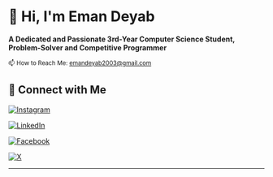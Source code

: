 # 👋 Hi, I'm Eman Deyab

**A Dedicated and Passionate 3rd-Year Computer Science Student, Problem-Solver and Competitive Programmer**  


<small>📫 How to Reach Me: [emandeyab2003@gmail.com](mailto:emandeyab2003@gmail.com)</small>

## 🔗 Connect with Me

[![Instagram](https://img.shields.io/badge/Instagram-%23E4405F.svg?style=for-the-badge&logo=instagram&logoColor=white)](https://www.instagram.com/eman_deyab_/) 

[![LinkedIn](https://img.shields.io/badge/LinkedIn-%230077B5.svg?style=for-the-badge&logo=linkedin&logoColor=white)](https://www.linkedin.com/in/eman-deyab-9bb6b4290/) 

[![Facebook](https://img.shields.io/badge/Facebook-%231877F2.svg?style=for-the-badge&logo=facebook&logoColor=white)](https://www.facebook.com/profile.php?id=100004301567754) 

[![X](https://img.shields.io/badge/X-%231DA1F2.svg?style=for-the-badge&logo=x&logoColor=white)](https://x.com/eman_deyab)

---

